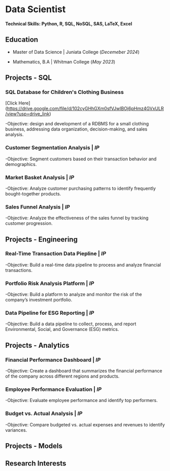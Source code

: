 # Data Scientist

#### Technical Skills: Python, R, SQL, NoSQL, SAS, LaTeX, Excel

## Education
- Master of Data Science | Juniata College (_Decemeber 2024_)

- Mathematics, B.A | Whitman College (_May 2023_)

## Projects - SQL 
### SQL Database for Children's Clothing Business
[Click Here] (https://drive.google.com/file/d/102cyGHhGXm0sfVJwIBOj6pHmz4GVxULR/view?usp=drive_link)

-Objective: design and development of a RDBMS for a small clothing business, addressing data organization, decision-making, and sales analysis.

### Customer Segmentation Analysis | _IP_
-Objective: Segment customers based on their transaction behavior and demographics.

### Market Basket Analysis | _IP_
-Objective: Analyze customer purchasing patterns to identify frequently bought-together products.

### Sales Funnel Analysis | _IP_
-Objective: Analyze the effectiveness of the sales funnel by tracking customer progression.

## Projects - Engineering 
### Real-Time Transaction Data Piepline | _IP_
-Objective: Build a real-time data pipeline to process and analyze financial transactions.

### Portfolio Risk Analysis Platform | _IP_
-Objective: Build a platform to analyze and monitor the risk of the company’s investment portfolio.

### Data Pipeline for ESG Reporting | _IP_
-Objective: Build a data pipeline to collect, process, and report Environmental, Social, and Governance (ESG) metrics.

## Projects - Analytics 
### Financial Performance Dashboard | _IP_
-Objective: Create a dashboard that summarizes the financial performance of the company across different regions and products.

### Employee Performance Evaluation | _IP_
-Objective: Evaluate employee performance and identify top performers.

### Budget vs. Actual Analysis | _IP_
-Objective: Compare budgeted vs. actual expenses and revenues to identify variances.

## Projects - Models 



## Research Interests
